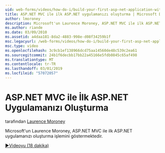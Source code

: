 ```yaml
---
uid: web-forms/videos/how-do-i/build-your-first-asp-net-application-with-asp-net-mvc
title: ASP.NET MVC ile ilk ASP.NET uygulamanızı oluşturma | Microsoft Docs
author: lmoroney
description: Microsoft'un Laurence Moroney, ASP.NET MVC ile ilk ASP.NET uygulamanızı oluşturma işlemini göstermektedir.
ms.author: riande
ms.date: 03/09/2010
ms.assetid: a4daa181-8da2-4883-998e-d08f34259b1f
msc.legacyurl: /web-forms/videos/how-do-i/build-your-first-asp-net-application-with-asp-net-mvc
msc.type: video
ms.openlocfilehash: 3c9cb1ef138966dcd75aa14560de48c539c2ea61
ms.sourcegitcommit: 24b1f6decbb17bb22a45166e5fdb0845c65af498
ms.translationtype: MT
ms.contentlocale: tr-TR
ms.lasthandoff: 03/01/2019
ms.locfileid: "57072057"
---
```

<a name="build-your-first-aspnet-application-with-aspnet-mvc"></a>ASP.NET MVC ile İlk ASP.NET Uygulamanızı Oluşturma
====================
tarafından [Laurence Moroney](https://github.com/lmoroney)

Microsoft'un Laurence Moroney, ASP.NET MVC ile ilk ASP.NET uygulamanızı oluşturma işlemini göstermektedir.

[&#9654;Videoyu (18 dakika)](https://channel9.msdn.com/Blogs/ASP-NET-Site-Videos/build-your-first-asp-net-application-with-asp-net-mvc)
